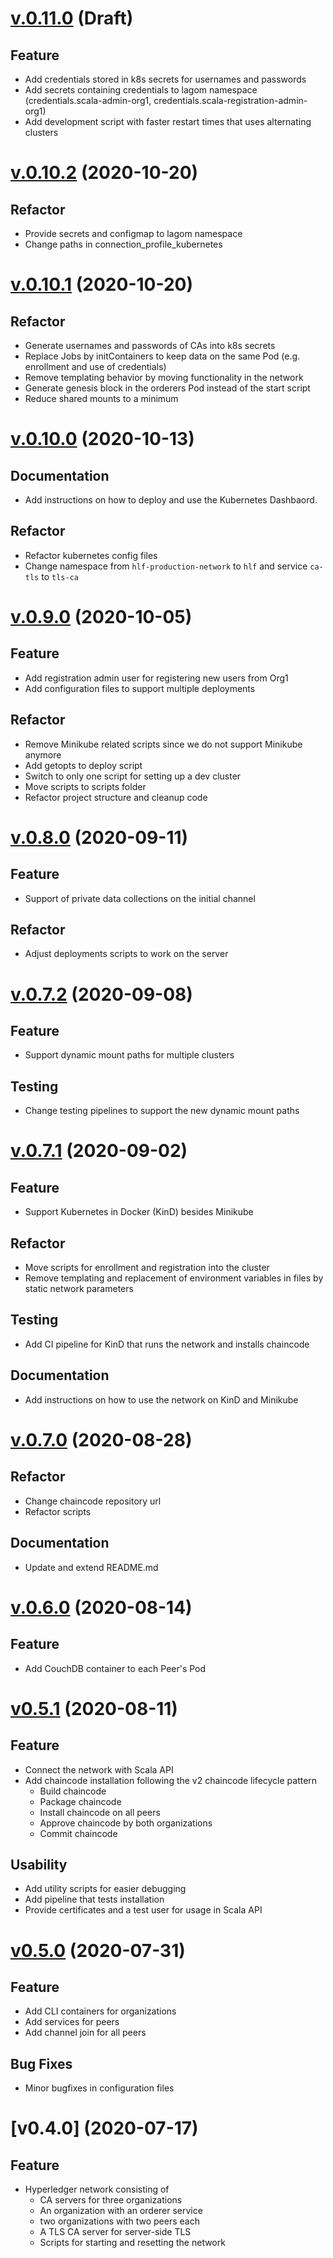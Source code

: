 # [v.0.11.0](https://github.com/upb-uc4/hlf-network/compare/v0.10.2...v0.11.0) (Draft) 

## Feature
 
 - Add credentials stored in k8s secrets for usernames and passwords
 - Add secrets containing credentials to lagom namespace (credentials.scala-admin-org1, credentials.scala-registration-admin-org1)
 - Add development script with faster restart times that uses alternating clusters 


# [v.0.10.2](https://github.com/upb-uc4/hlf-network/compare/v0.10.1...v0.10.2) (2020-10-20) 

## Refactor
 
 - Provide secrets and configmap to lagom namespace
 - Change paths in connection_profile_kubernetes
 
 
# [v.0.10.1](https://github.com/upb-uc4/hlf-network/compare/v0.10.0...v0.10.1) (2020-10-20) 

## Refactor
 
 - Generate usernames and passwords of CAs into k8s secrets
 - Replace Jobs by initContainers to keep data on the same Pod (e.g. enrollment and use of credentials)
 - Remove templating behavior by moving functionality in the network
 - Generate genesis block in the orderers Pod instead of the start script
 - Reduce shared mounts to a minimum
 

# [v.0.10.0](https://github.com/upb-uc4/hlf-network/compare/v0.9.0...v0.10.0) (2020-10-13) 

## Documentation

 - Add instructions on how to deploy and use the Kubernetes Dashbaord.

## Refactor
 
 - Refactor kubernetes config files
 - Change namespace from `hlf-production-network` to `hlf` and service `ca-tls` to `tls-ca`


# [v.0.9.0](https://github.com/upb-uc4/hlf-network/compare/v0.8.0...v0.9.0) (2020-10-05) 

## Feature

 - Add registration admin user for registering new users from Org1
 - Add configuration files to support multiple deployments
 
## Refactor
 
 - Remove Minikube related scripts since we do not support Minikube anymore
 - Add getopts to deploy script
 - Switch to only one script for setting up a dev cluster
 - Move scripts to scripts folder
 - Refactor project structure and cleanup code
 
 
# [v.0.8.0](https://github.com/upb-uc4/hlf-network/compare/v0.7.2...v0.8.0) (2020-09-11) 

## Feature

 - Support of private data collections on the initial channel
 
## Refactor
 
 - Adjust deployments scripts to work on the server 

# [v.0.7.2](https://github.com/upb-uc4/hlf-network/compare/v0.7.1...v0.7.2) (2020-09-08)

## Feature

 - Support dynamic mount paths for multiple clusters

## Testing

 - Change testing pipelines to support the new dynamic mount paths

# [v.0.7.1](https://github.com/upb-uc4/hlf-network/compare/v0.7.0...v0.7.1) (2020-09-02)

## Feature 

 - Support Kubernetes in Docker (KinD) besides Minikube
 
## Refactor

 - Move scripts for enrollment and registration into the cluster
 - Remove templating and replacement of environment variables in files by static network parameters

## Testing 

 - Add CI pipeline for KinD that runs the network and installs chaincode
 
## Documentation

 - Add instructions on how to use the network on KinD and Minikube 
 
# [v.0.7.0](https://github.com/upb-uc4/hlf-network/compare/v0.6.0...v0.7.0) (2020-08-28)

## Refactor

 - Change chaincode repository url
 - Refactor scripts

## Documentation

 - Update and extend README.md

# [v.0.6.0](https://github.com/upb-uc4/hlf-network/compare/v0.5.1...v0.6.0) (2020-08-14)

## Feature

 - Add CouchDB container to each Peer's Pod

# [v0.5.1](https://github.com/upb-uc4/hlf-network/compare/v0.5.0...v0.5.1) (2020-08-11)

## Feature

 - Connect the network with Scala API
 - Add chaincode installation following the v2 chaincode lifecycle pattern
   - Build chaincode
   - Package chaincode
   - Install chaincode on all peers
   - Approve chaincode by both organizations
   - Commit chaincode

## Usability

 - Add utility scripts for easier debugging
 - Add pipeline that tests installation 
 - Provide certificates and a test user for usage in Scala API 
 

# [v0.5.0](https://github.com/upb-uc4/hlf-network/compare/v0.4.0...v0.5.0) (2020-07-31)

## Feature

 - Add CLI containers for organizations
 - Add services for peers
 - Add channel join for all peers
 
## Bug Fixes

 - Minor bugfixes in configuration files
 

# \[v0.4.0\] (2020-07-17)

## Feature
    
 - Hyperledger network consisting of
   - CA servers for three organizations
   - An organization with an orderer service
   - two organizations with two peers each
   - A TLS CA server for server-side TLS
   - Scripts for starting and resetting the network
